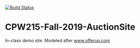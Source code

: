 [![Build Status](https://dev.azure.com/calvinsithideth/CPW215-Fall-2019-AuctionSite/_apis/build/status/CalvinSithideth.CPW215-Fall-2019-AuctionSite?branchName=master)](https://dev.azure.com/calvinsithideth/CPW215-Fall-2019-AuctionSite/_build/latest?definitionId=2&branchName=master)
# CPW215-Fall-2019-AuctionSite
In-class demo site. Modeled after www.offerup.com
